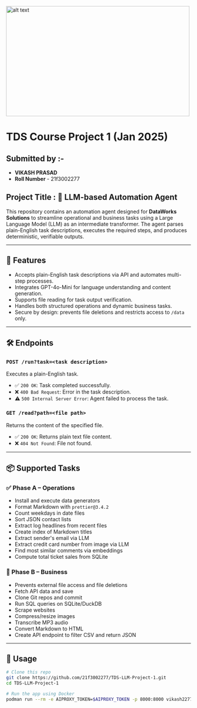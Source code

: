 <img src="https://github.com/user-attachments/assets/a9f996f7-6cbb-468d-8796-409aff63a82e" alt="alt text" width="500" height="300">



# TDS Course Project 1 (Jan 2025)  

## Submitted by :-

- **VIKASH PRASAD**  
- **Roll Number** - 21f3002277

## Project Title : 🤖 LLM-based Automation Agent

This repository contains an automation agent designed for **DataWorks Solutions** to streamline operational and business tasks using a Large Language Model (LLM) as an intermediate transformer. The agent parses plain-English task descriptions, executes the required steps, and produces deterministic, verifiable outputs.

---

## 🚀 Features

- Accepts plain-English task descriptions via API and automates multi-step processes.
- Integrates GPT-4o-Mini for language understanding and content generation.
- Supports file reading for task output verification.
- Handles both structured operations and dynamic business tasks.
- Secure by design: prevents file deletions and restricts access to `/data` only.

---

## 🛠️ Endpoints

### `POST /run?task=<task description>`

Executes a plain-English task.

- ✅ `200 OK`: Task completed successfully.
- ❌ `400 Bad Request`: Error in the task description.
- ⚠️ `500 Internal Server Error`: Agent failed to process the task.

### `GET /read?path=<file path>`

Returns the content of the specified file.

- ✅ `200 OK`: Returns plain text file content.
- ❌ `404 Not Found`: File not found.

---

## 📦 Supported Tasks

### ✅ Phase A – Operations

- Install and execute data generators
- Format Markdown with `prettier@3.4.2`
- Count weekdays in date files
- Sort JSON contact lists
- Extract log headlines from recent files
- Create index of Markdown titles
- Extract sender's email via LLM
- Extract credit card number from image via LLM
- Find most similar comments via embeddings
- Compute total ticket sales from SQLite

### 💼 Phase B – Business

- Prevents external file access and file deletions
- Fetch API data and save
- Clone Git repos and commit
- Run SQL queries on SQLite/DuckDB
- Scrape websites
- Compress/resize images
- Transcribe MP3 audio
- Convert Markdown to HTML
- Create API endpoint to filter CSV and return JSON

---

## 🧪 Usage

```bash
# Clone this repo
git clone https://github.com/21f3002277/TDS-LLM-Project-1.git
cd TDS-LLM-Project-1

# Run the app using Docker
podman run --rm -e AIPROXY_TOKEN=$AIPROXY_TOKEN -p 8000:8000 vikash2277/tds_project_1_llm
